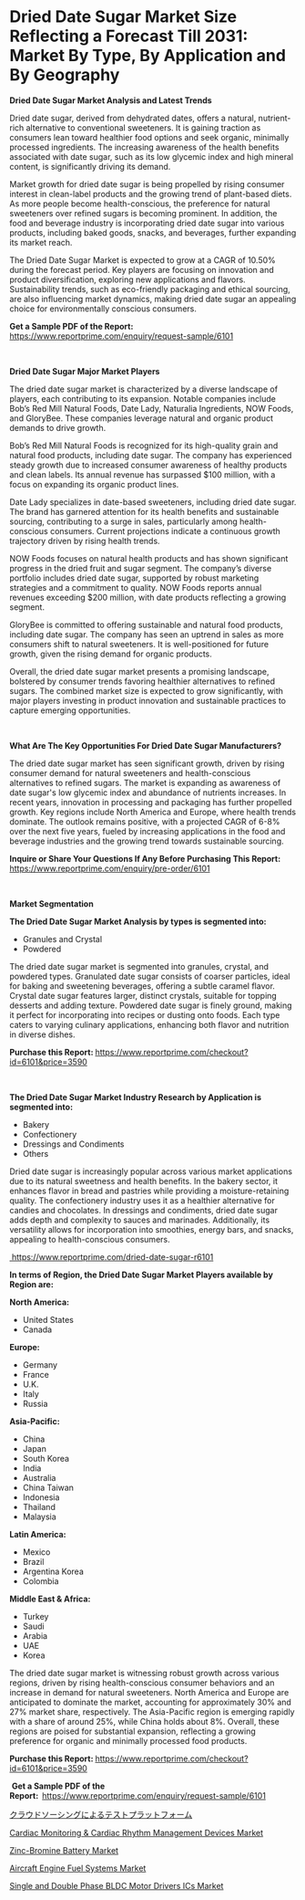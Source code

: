 <p><h1>Dried Date Sugar Market Size Reflecting a Forecast Till 2031: Market By Type, By Application and By Geography</h1></p><p><strong>Dried Date Sugar Market Analysis and Latest Trends</strong></p>
<p><p>Dried date sugar, derived from dehydrated dates, offers a natural, nutrient-rich alternative to conventional sweeteners. It is gaining traction as consumers lean toward healthier food options and seek organic, minimally processed ingredients. The increasing awareness of the health benefits associated with date sugar, such as its low glycemic index and high mineral content, is significantly driving its demand.</p><p>Market growth for dried date sugar is being propelled by rising consumer interest in clean-label products and the growing trend of plant-based diets. As more people become health-conscious, the preference for natural sweeteners over refined sugars is becoming prominent. In addition, the food and beverage industry is incorporating dried date sugar into various products, including baked goods, snacks, and beverages, further expanding its market reach.</p><p>The Dried Date Sugar Market is expected to grow at a CAGR of 10.50% during the forecast period. Key players are focusing on innovation and product diversification, exploring new applications and flavors. Sustainability trends, such as eco-friendly packaging and ethical sourcing, are also influencing market dynamics, making dried date sugar an appealing choice for environmentally conscious consumers.</p></p>
<p><strong>Get a Sample PDF of the Report:&nbsp;</strong> <a href="https://www.reportprime.com/enquiry/request-sample/6101">https://www.reportprime.com/enquiry/request-sample/6101</a></p>
<p>&nbsp;</p>
<p><strong>Dried Date Sugar Major Market Players</strong></p>
<p><p>The dried date sugar market is characterized by a diverse landscape of players, each contributing to its expansion. Notable companies include Bob’s Red Mill Natural Foods, Date Lady, Naturalia Ingredients, NOW Foods, and GloryBee. These companies leverage natural and organic product demands to drive growth.</p><p>Bob’s Red Mill Natural Foods is recognized for its high-quality grain and natural food products, including date sugar. The company has experienced steady growth due to increased consumer awareness of healthy products and clean labels. Its annual revenue has surpassed $100 million, with a focus on expanding its organic product lines.</p><p>Date Lady specializes in date-based sweeteners, including dried date sugar. The brand has garnered attention for its health benefits and sustainable sourcing, contributing to a surge in sales, particularly among health-conscious consumers. Current projections indicate a continuous growth trajectory driven by rising health trends.</p><p>NOW Foods focuses on natural health products and has shown significant progress in the dried fruit and sugar segment. The company’s diverse portfolio includes dried date sugar, supported by robust marketing strategies and a commitment to quality. NOW Foods reports annual revenues exceeding $200 million, with date products reflecting a growing segment.</p><p>GloryBee is committed to offering sustainable and natural food products, including date sugar. The company has seen an uptrend in sales as more consumers shift to natural sweeteners. It is well-positioned for future growth, given the rising demand for organic products.</p><p>Overall, the dried date sugar market presents a promising landscape, bolstered by consumer trends favoring healthier alternatives to refined sugars. The combined market size is expected to grow significantly, with major players investing in product innovation and sustainable practices to capture emerging opportunities.</p></p>
<p>&nbsp;</p>
<p><strong>What Are The Key Opportunities For Dried Date Sugar Manufacturers?</strong></p>
<p><p>The dried date sugar market has seen significant growth, driven by rising consumer demand for natural sweeteners and health-conscious alternatives to refined sugars. The market is expanding as awareness of date sugar's low glycemic index and abundance of nutrients increases. In recent years, innovation in processing and packaging has further propelled growth. Key regions include North America and Europe, where health trends dominate. The outlook remains positive, with a projected CAGR of 6-8% over the next five years, fueled by increasing applications in the food and beverage industries and the growing trend towards sustainable sourcing.</p></p>
<p><strong>Inquire or Share Your Questions If Any Before Purchasing This Report:</strong> <a href="https://www.reportprime.com/enquiry/pre-order/6101">https://www.reportprime.com/enquiry/pre-order/6101</a></p>
<p>&nbsp;</p>
<p><strong>Market Segmentation</strong></p>
<p><strong>The Dried Date Sugar Market Analysis by types is segmented into:</strong></p>
<p><ul><li>Granules and Crystal</li><li>Powdered</li></ul></p>
<p><p>The dried date sugar market is segmented into granules, crystal, and powdered types. Granulated date sugar consists of coarser particles, ideal for baking and sweetening beverages, offering a subtle caramel flavor. Crystal date sugar features larger, distinct crystals, suitable for topping desserts and adding texture. Powdered date sugar is finely ground, making it perfect for incorporating into recipes or dusting onto foods. Each type caters to varying culinary applications, enhancing both flavor and nutrition in diverse dishes.</p></p>
<p><strong>Purchase this Report:&nbsp;</strong><a href="https://www.reportprime.com/checkout?id=6101&price=3590">https://www.reportprime.com/checkout?id=6101&price=3590</a></p>
<p>&nbsp;</p>
<p><strong>The Dried Date Sugar Market Industry Research by Application is segmented into:</strong></p>
<p><ul><li>Bakery</li><li>Confectionery</li><li>Dressings and Condiments</li><li>Others</li></ul></p>
<p><p>Dried date sugar is increasingly popular across various market applications due to its natural sweetness and health benefits. In the bakery sector, it enhances flavor in bread and pastries while providing a moisture-retaining quality. The confectionery industry uses it as a healthier alternative for candies and chocolates. In dressings and condiments, dried date sugar adds depth and complexity to sauces and marinades. Additionally, its versatility allows for incorporation into smoothies, energy bars, and snacks, appealing to health-conscious consumers.</p></p>
<p><a href="https://www.reportprime.com/dried-date-sugar-r6101">&nbsp;https://www.reportprime.com/dried-date-sugar-r6101</a></p>
<p><strong>In terms of Region, the Dried Date Sugar Market Players available by Region are:</strong></p>
<p>
    <p> <strong> North America: </strong>
        <ul>
            <li>United States</li>
            <li>Canada</li>
        </ul>
        </p> 
    <p> <strong> Europe: </strong>
        <ul>
            <li>Germany</li>
            <li>France</li>
            <li>U.K.</li>
            <li>Italy</li>
            <li>Russia</li>
        </ul>
        </p> 
    <p> <strong> Asia-Pacific: </strong>
        <ul>
            <li>China</li>
            <li>Japan</li>
            <li>South Korea</li>
            <li>India</li>
            <li>Australia</li>
            <li>China Taiwan</li>
            <li>Indonesia</li>
            <li>Thailand</li>
            <li>Malaysia</li>
        </ul>
        </p> 
    <p> <strong> Latin America: </strong>
        <ul>
            <li>Mexico</li>
            <li>Brazil</li>
            <li>Argentina Korea</li>
            <li>Colombia</li>
        </ul>
        </p> 
    <p> <strong> Middle East & Africa: </strong>
        <ul>
            <li>Turkey</li>
            <li>Saudi</li>
            <li>Arabia</li>
            <li>UAE</li>
            <li>Korea</li>
        </ul>
    </p>
    </p>
<p><p>The dried date sugar market is witnessing robust growth across various regions, driven by rising health-conscious consumer behaviors and an increase in demand for natural sweeteners. North America and Europe are anticipated to dominate the market, accounting for approximately 30% and 27% market share, respectively. The Asia-Pacific region is emerging rapidly with a share of around 25%, while China holds about 8%. Overall, these regions are poised for substantial expansion, reflecting a growing preference for organic and minimally processed food products.</p></p>
<p><strong>Purchase this Report: </strong><a href="https://www.reportprime.com/checkout?id=6101&price=3590">https://www.reportprime.com/checkout?id=6101&price=3590</a></p>
<p>&nbsp;<strong>Get a Sample PDF of the Report:&nbsp;&nbsp;</strong><a href="https://www.reportprime.com/enquiry/request-sample/6101">https://www.reportprime.com/enquiry/request-sample/6101</a></p>
<p><strong></strong></p>
<p><p><a href="https://medium.com/@harperhe4e26/%E3%82%B0%E3%83%AD%E3%83%BC%E3%83%90%E3%83%AB%E3%82%AF%E3%83%A9%E3%82%A6%E3%83%89%E3%82%BD%E3%83%BC%E3%82%B7%E3%83%B3%E3%82%B0%E3%83%86%E3%82%B9%E3%83%86%E3%82%A3%E3%83%B3%E3%82%B0%E3%83%97%E3%83%A9%E3%83%83%E3%83%88%E3%83%95%E3%82%A9%E3%83%BC%E3%83%A0%E5%B8%82%E5%A0%B4%E3%81%AF-2024%E5%B9%B4%E3%81%8B%E3%82%892031%E5%B9%B4%E3%81%AE%E6%9C%9F%E9%96%93%E3%81%A79-1-%E3%81%AEcagr%E3%81%A7%E6%88%90%E9%95%B7%E3%81%99%E3%82%8B%E8%A6%8B%E8%BE%BC%E3%81%BF%E3%81%A7%E3%81%99-00a8f9b2bfb3">クラウドソーシングによるテストプラットフォーム</a></p><p><a href="https://medium.com/@carlahoustonh51/cardiac-monitoring-cardiac-rhythm-management-devices-market-insights-market-products-and-c2f2297a0f75">Cardiac Monitoring & Cardiac Rhythm Management Devices Market</a></p><p><a href="https://medium.com/@amandaexton567/zinc-bromine-battery-market-market-segmentation-geographical-regions-and-market-forcast-till-2031-8b6d55fb93c1">Zinc-Bromine Battery Market</a></p><p><a href="https://www.linkedin.com/pulse/global-aircraft-engine-fuel-systems-industry-analysis-report-market-b8wif?trackingId=mNHKBHvmT2Gx6bV1zyRb8g%3D%3D">Aircraft Engine Fuel Systems Market</a></p><p><a href="https://issuu.com/reportprime-2/docs/single-and-double-phase-bldc-motor-_e980cf84d29f5f">Single and Double Phase BLDC Motor Drivers ICs Market</a></p></p>